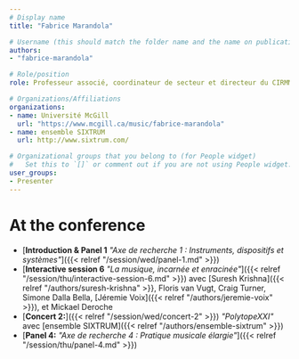 ```yaml
---
# Display name
title: "Fabrice Marandola"

# Username (this should match the folder name and the name on publications)
authors:
- "fabrice-marandola"

# Role/position
role: Professeur associé, coordinateur de secteur et directeur du CIRMMT

# Organizations/Affiliations
organizations:
- name: Université McGill
  url: "https://www.mcgill.ca/music/fabrice-marandola"
- name: ensemble SIXTRUM
  url: http://www.sixtrum.com/

# Organizational groups that you belong to (for People widget)
#   Set this to `[]` or comment out if you are not using People widget.
user_groups:
- Presenter
---
```


<!--
# About

Elit exercitation eu occaecat velit ad.
-->

# At the conference

- [**Introduction & Panel 1** *"Axe de recherche 1 : Instruments, dispositifs et systèmes"*]({{< relref "/session/wed/panel-1.md" >}})
- [**Interactive session 6** *"La musique, incarnée et enracinée"*]({{< relref "/session/thu/interactive-session-6.md" >}}) avec [Suresh Krishna]({{< relref "/authors/suresh-krishna" >}}, Floris van Vugt, Craig Turner, Simone Dalla Bella, [Jéremie Voix]({{< relref "/authors/jeremie-voix" >}}), et Mickael Deroche
- [**Concert 2:**]({{< relref "/session/wed/concert-2" >}}) *"PolytopeXXI"* avec [ensemble SIXTRUM]({{< relref "/authors/ensemble-sixtrum" >}})
- [**Panel 4:** *"Axe de recherche 4 : Pratique musicale élargie"*]({{< relref "/session/thu/panel-4.md" >}})
